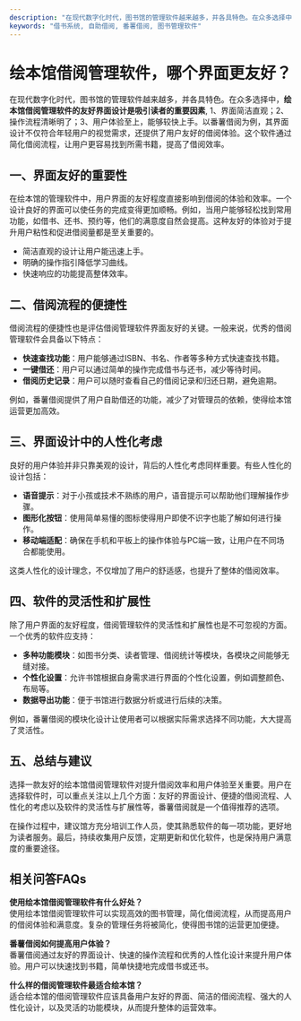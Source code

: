 ```yaml
---
description: "在现代数字化时代，图书馆的管理软件越来越多，并各具特色。在众多选择中，**绘本馆借阅管理软件的友好界面设计是吸引读者的重要因素**, 1、界面简洁直观；2、操作流程清晰明了；3、用户体验至上，能够较快上手。以番薯借阅为例，其界面设计不仅符合年轻用户的视觉需求，还提供了用户友好的借阅体验。这个软件通过简化借阅流程，让用户更容易找到所需书籍，提高了借阅效率。"
keywords: "借书系统, 自助借阅, 番薯借阅, 图书管理软件"
---
```

# 绘本馆借阅管理软件，哪个界面更友好？

在现代数字化时代，图书馆的管理软件越来越多，并各具特色。在众多选择中，**绘本馆借阅管理软件的友好界面设计是吸引读者的重要因素**, 1、界面简洁直观；2、操作流程清晰明了；3、用户体验至上，能够较快上手。以番薯借阅为例，其界面设计不仅符合年轻用户的视觉需求，还提供了用户友好的借阅体验。这个软件通过简化借阅流程，让用户更容易找到所需书籍，提高了借阅效率。

## 一、界面友好的重要性

在绘本馆的管理软件中，用户界面的友好程度直接影响到借阅的体验和效率。一个设计良好的界面可以使任务的完成变得更加顺畅。例如，当用户能够轻松找到常用功能，如借书、还书、预约等，他们的满意度自然会提高。这种友好的体验对于提升用户粘性和促进借阅量都是至关重要的。

- 简洁直观的设计让用户能迅速上手。
- 明确的操作指引降低学习曲线。
- 快速响应的功能提高整体效率。

## 二、借阅流程的便捷性

借阅流程的便捷性也是评估借阅管理软件界面友好的关键。一般来说，优秀的借阅管理软件会具备以下特点：

- **快速查找功能**：用户能够通过ISBN、书名、作者等多种方式快速查找书籍。
- **一键借还**：用户可以通过简单的操作完成借书与还书，减少等待时间。
- **借阅历史记录**：用户可以随时查看自己的借阅记录和归还日期，避免逾期。

例如，番薯借阅提供了用户自助借还的功能，减少了对管理员的依赖，使得绘本馆运营更加高效。

## 三、界面设计中的人性化考虑

良好的用户体验并非只靠美观的设计，背后的人性化考虑同样重要。有些人性化的设计包括：

- **语音提示**：对于小孩或技术不熟练的用户，语音提示可以帮助他们理解操作步骤。
- **图形化按钮**：使用简单易懂的图标使得用户即使不识字也能了解如何进行操作。
- **移动端适配**：确保在手机和平板上的操作体验与PC端一致，让用户在不同场合都能使用。

这类人性化的设计理念，不仅增加了用户的舒适感，也提升了整体的借阅效率。

## 四、软件的灵活性和扩展性

除了用户界面的友好程度，借阅管理软件的灵活性和扩展性也是不可忽视的方面。一个优秀的软件应支持：

- **多种功能模块**：如图书分类、读者管理、借阅统计等模块，各模块之间能够无缝对接。
- **个性化设置**：允许书馆根据自身需求进行界面的个性化设置，例如调整颜色、布局等。
- **数据导出功能**：便于书馆进行数据分析或进行后续的决策。

例如，番薯借阅的模块化设计让使用者可以根据实际需求选择不同功能，大大提高了灵活性。

## 五、总结与建议

选择一款友好的绘本馆借阅管理软件对提升借阅效率和用户体验至关重要。用户在选择软件时，可以重点关注以上几个方面：友好的界面设计、便捷的借阅流程、人性化的考虑以及软件的灵活性与扩展性等，番薯借阅就是一个值得推荐的选项。

在操作过程中，建议馆方充分培训工作人员，使其熟悉软件的每一项功能，更好地为读者服务。最后，持续收集用户反馈，定期更新和优化软件，也是保持用户满意度的重要途径。

## 相关问答FAQs

**使用绘本馆借阅管理软件有什么好处？**  
使用绘本馆借阅管理软件可以实现高效的图书管理，简化借阅流程，从而提高用户的借阅体验和满意度。复杂的管理任务将被简化，使得图书馆的运营更加便捷。

**番薯借阅如何提高用户体验？**  
番薯借阅通过友好的界面设计、快速的操作流程和优秀的人性化设计来提升用户体验。用户可以快速找到书籍，简单快捷地完成借书或还书。

**什么样的借阅管理软件最适合绘本馆？**  
适合绘本馆的借阅管理软件应该具备用户友好的界面、简洁的借阅流程、强大的人性化设计，以及灵活的功能模块，从而提升整体的运营效率。
